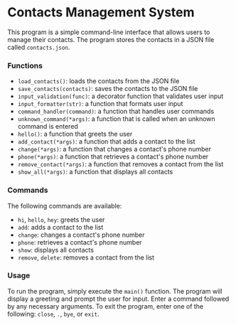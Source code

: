 # Contacts Management System

This program is a simple command-line interface that allows users to manage their contacts. The program stores the contacts in a JSON file called `contacts.json`.

### Functions

- `load_contacts()`: loads the contacts from the JSON file
- `save_contacts(contacts)`: saves the contacts to the JSON file
- `input_validation(func)`: a decorator function that validates user input
- `input_formatter(str)`: a function that formats user input
- `command_handler(command)`: a function that handles user commands
- `unknown_command(*args)`: a function that is called when an unknown command is entered
- `hello()`: a function that greets the user
- `add_contact(*args)`: a function that adds a contact to the list
- `change(*args)`: a function that changes a contact's phone number
- `phone(*args)`: a function that retrieves a contact's phone number
- `remove_contact(*args)`: a function that removes a contact from the list
- `show_all(*args)`: a function that displays all contacts

### Commands

The following commands are available:

- `hi`, `hello`, `hey`: greets the user
- `add`: adds a contact to the list
- `change`: changes a contact's phone number
- `phone`: retrieves a contact's phone number
- `show`: displays all contacts
- `remove`, `delete`: removes a contact from the list

### Usage

To run the program, simply execute the `main()` function. The program will display a greeting and prompt the user for input. Enter a command followed by any necessary arguments. To exit the program, enter one of the following: `close`, `.`, `bye`, or `exit`.
